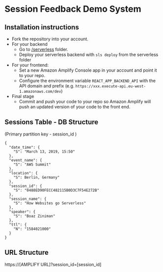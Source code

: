 # Session Feedback Demo System

## Installation instructions

- Fork the repository into your account.
- For your backend
  - Go to [/serverless](https://github.com/ziniman/aws-session-feedback/tree/master/serverless) folder.
  - Deploy your serverless backend with ```sls deploy``` from the serverless folder
- For your frontend:
  - Set a new Amazon Amplify Console app in your account and point it to your repo.
  - Configure the environment variable ```REACT_APP_BACKEND_API``` with the API domain and prefix (e.g. ```https://xxx.execute-api.eu-west-1.amazonaws.com/dev```)
- Final stage
  - Commit and push your code to your repo so Amazon Amplify will push an updated version of your code to the front end.

## Sessions Table - DB Structure
(Primary partition key - session_id )
~~~~
{
  "date_time": {
    "S": "March 13, 2019, 15:50"
  },
  "event_name": {
    "S": "AWS Summit"
  },
  "location": {
    "S": Berlin, Germany"
  },
  "session_id": {
    "S": "0488ED90FECC482115B0D3C7F54E272B"
  },
  "session_name": {
    "S": "How Websites go Serverless"
  },
  "speaker": {
    "S": "Boaz Ziniman"
  },
  "ttl": {
    "N": "1584021000"
  }
}
~~~~

## URL Structure
https://[AMPLIFY URL]?session_id=[session_id]